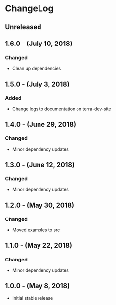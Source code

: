 ChangeLog
=========

Unreleased
-----------------

1.6.0 - (July 10, 2018)
------------------
### Changed
* Clean up dependencies

1.5.0 - (July 3, 2018)
------------------
### Added
* Change logs to documentation on terra-dev-site

1.4.0 - (June 29, 2018)
------------------
### Changed
* Minor dependency updates

1.3.0 - (June 12, 2018)
------------------
### Changed
* Minor dependency updates

1.2.0 - (May 30, 2018)
------------------
### Changed
* Moved examples to src

1.1.0 - (May 22, 2018)
------------------
### Changed
* Minor dependency updates

1.0.0 - (May 8, 2018)
------------------
* Initial stable release

